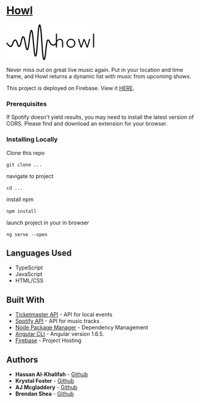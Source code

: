 # [Howl](https://howl-concert-app.firebaseapp.com/)

![howl-logo](https://github.com/Eucile/gig-finder/blob/master/howlreadme.png)

Never miss out on great live music again. Put in your location and time frame, and Howl returns a dynamic list with music from upcoming shows.

This project is deployed on Firebase. View it  [HERE](https://howl-concert-app.firebaseapp.com/). 

### Prerequisites

If Spotify doesn't yield results, you may need to install the latest version of CORS. Please find and download an extension for your browser.


### Installing Locally

Clone this repo

```
git clone ...
```

navigate to project

```
cd ...
```

install npm

```
npm install
```

launch project in your in browser

```
ng serve --open
```
## Languages Used

* TypeScript
* JavaScript
* HTML/CSS

## Built With

* [Ticketmaster API](https://developer.ticketmaster.com/) - API for local events
* [Spotify API](https://developer.spotify.com/documentation/web-api/) - API for music tracks
* [Node Package Manager](https://www.npmjs.com/) - Dependency Management
* [Angular CLI](https://github.com/angular/angular-cli) - Angular version 1.6.5.
* [Firebase](https://firebase.google.com/) - Project Hosting

## Authors

* **Hassan Al-Khalifah** - [Github](https://github.com/hassan-a-alkhalifah)
* **Krystal Foster** - [Github](https://github.com/eucile)
* **AJ Mcgladdery** - [Github](https://github.com/amcgladd)
* **Brendan Shea** - [Github](https://github.com/https://github.com/bjrshea)
